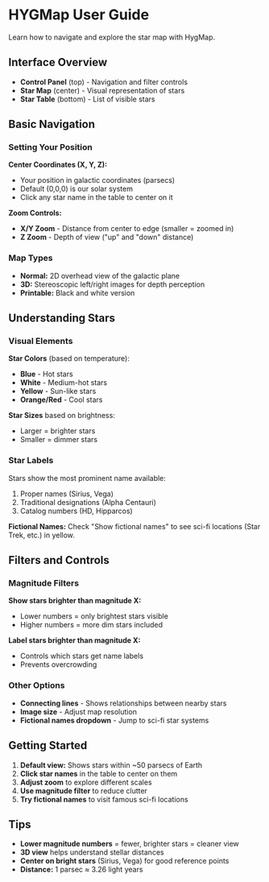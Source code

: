 # HYGMap User Guide

Learn how to navigate and explore the star map with HygMap.

## Interface Overview

- **Control Panel** (top) - Navigation and filter controls
- **Star Map** (center) - Visual representation of stars
- **Star Table** (bottom) - List of visible stars

## Basic Navigation

### Setting Your Position

**Center Coordinates (X, Y, Z):**
- Your position in galactic coordinates (parsecs)
- Default (0,0,0) is our solar system
- Click any star name in the table to center on it

**Zoom Controls:**
- **X/Y Zoom** - Distance from center to edge (smaller = zoomed in)
- **Z Zoom** - Depth of view ("up" and "down" distance)

### Map Types

- **Normal:** 2D overhead view of the galactic plane
- **3D:** Stereoscopic left/right images for depth perception
- **Printable:** Black and white version

## Understanding Stars

### Visual Elements

**Star Colors** (based on temperature):
- **Blue** - Hot stars
- **White** - Medium-hot stars  
- **Yellow** - Sun-like stars
- **Orange/Red** - Cool stars

**Star Sizes** based on brightness:
- Larger = brighter stars
- Smaller = dimmer stars

### Star Labels

Stars show the most prominent name available:
1. Proper names (Sirius, Vega)
2. Traditional designations (Alpha Centauri)
3. Catalog numbers (HD, Hipparcos)

**Fictional Names:** Check "Show fictional names" to see sci-fi locations (Star Trek, etc.) in yellow.

## Filters and Controls

### Magnitude Filters

**Show stars brighter than magnitude X:**
- Lower numbers = only brightest stars visible
- Higher numbers = more dim stars included

**Label stars brighter than magnitude X:**
- Controls which stars get name labels
- Prevents overcrowding

### Other Options

- **Connecting lines** - Shows relationships between nearby stars
- **Image size** - Adjust map resolution
- **Fictional names dropdown** - Jump to sci-fi star systems

## Getting Started

1. **Default view:** Shows stars within ~50 parsecs of Earth
2. **Click star names** in the table to center on them
3. **Adjust zoom** to explore different scales
4. **Use magnitude filter** to reduce clutter
5. **Try fictional names** to visit famous sci-fi locations

## Tips

- **Lower magnitude numbers** = fewer, brighter stars = cleaner view
- **3D view** helps understand stellar distances
- **Center on bright stars** (Sirius, Vega) for good reference points
- **Distance:** 1 parsec ≈ 3.26 light years
